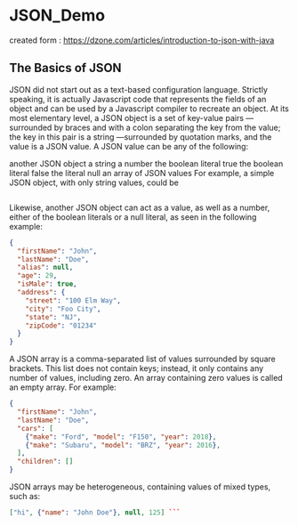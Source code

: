 # JSON_Demo

created form : https://dzone.com/articles/introduction-to-json-with-java


## The Basics of JSON
JSON did not start out as a text-based configuration language. Strictly speaking, it is actually Javascript code that represents the fields of an object and can be used by a Javascript compiler to recreate an object. At its most elementary level, a JSON object is a set of key-value pairs — surrounded by braces and with a colon separating the key from the value; the key in this pair is a string —surrounded by quotation marks, and the value is a JSON value. A JSON value can be any of the following:

another JSON object
a string
a number
the boolean literal true 
the boolean literal false 
the literal null 
an array of JSON values
For example, a simple JSON object, with only string values, could be

```json {"firstName": "John", "lastName": "Doe"}
```

Likewise, another JSON object can act as a value, as well as a number, either of the boolean literals or a null literal, as seen in the following example:
```json
{
  "firstName": "John", 
  "lastName": "Doe",
  "alias": null,
  "age": 29,
  "isMale": true,
  "address": {
    "street": "100 Elm Way",
    "city": "Foo City",
    "state": "NJ",
    "zipCode": "01234"
  }
}
```


A JSON array is a comma-separated list of values surrounded by square brackets. This list does not contain keys; instead, it only contains any number of values, including zero. An array containing zero values is called an empty array. For example:
```json
{
  "firstName": "John",
  "lastName": "Doe",
  "cars": [
    {"make": "Ford", "model": "F150", "year": 2018},
    {"make": "Subaru", "model": "BRZ", "year": 2016},
  ],
  "children": []
}
```

JSON arrays may be heterogeneous, containing values of mixed types, such as: 
```json
["hi", {"name": "John Doe"}, null, 125] ```

